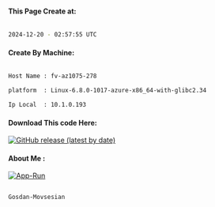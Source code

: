 
   
#### This Page Create at:

```bash

2024-12-20 - 02:57:55 UTC

```

#### Create By Machine:

```bash

Host Name : fv-az1075-278

platform  : Linux-6.8.0-1017-azure-x86_64-with-glibc2.34

Ip Local  : 10.1.0.193

```
#### Download This code Here:

[![GitHub release (latest by date)](https://img.shields.io/github/v/release/Gosdan-Movsesian/Gosdan?style=for-the-badge&label=Download)](https://github.com/Gosdan-Movsesian/Gosdan/releases) 

</p> 

#### About Me :

[![App-Run](https://github.com/Gosdan-Movsesian/Gosdan/actions/workflows/App-Run.yml/badge.svg)](https://github.com/Gosdan-Movsesian/Gosdan/actions/workflows/App-Run.yml)

```bash

Gosdan-Movsesian

```

